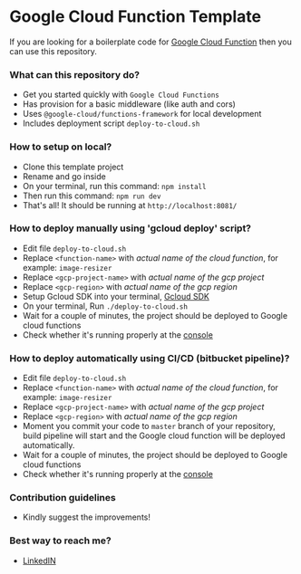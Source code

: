 # Google Cloud Function Template #

If you are looking for a boilerplate code for [Google Cloud Function](https://cloud.google.com/functions/) then you can use this repository.

### What can this repository do? ###

* Get you started quickly with `Google Cloud Functions`
* Has provision for a basic middleware (like auth and cors)
* Uses `@google-cloud/functions-framework` for local development
* Includes deployment script `deploy-to-cloud.sh`

### How to setup on local? ###

* Clone this template project
* Rename and go inside
* On your terminal, run this command: `npm install`
* Then run this command: `npm run dev`
* That's all! It should be running at `http://localhost:8081/`

### How to deploy manually using 'gcloud deploy' script? ###

* Edit file `deploy-to-cloud.sh`
* Replace `<function-name>` with *actual name of the cloud function*, for example: `image-resizer`
* Replace `<gcp-project-name>` with *actual name of the gcp project*
* Replace `<gcp-region>` with *actual name of the gcp region*
* Setup Gcloud SDK into your terminal, [Gcloud SDK](https://cloud.google.com/sdk/docs/quickstart)
* On your terminal, Run `./deploy-to-cloud.sh`
* Wait for a couple of minutes, the project should be deployed to Google cloud functions
* Check whether it's running properly at the [console](https://cloud.google.com/functions/)

### How to deploy automatically using CI/CD (bitbucket pipeline)? ###

* Edit file `deploy-to-cloud.sh`
* Replace `<function-name>` with *actual name of the cloud function*, for example: `image-resizer`
* Replace `<gcp-project-name>` with *actual name of the gcp project*
* Replace `<gcp-region>` with *actual name of the gcp region*
* Moment you commit your code to `master` branch of your repository, build pipeline will start and the Google cloud function will be deployed automatically.
* Wait for a couple of minutes, the project should be deployed to Google cloud functions
* Check whether it's running properly at the [console](https://cloud.google.com/functions/)

### Contribution guidelines ###

* Kindly suggest the improvements!

### Best way to reach me? ###

* [LinkedIN](https://www.linkedin.com/in/yashbeera/)
